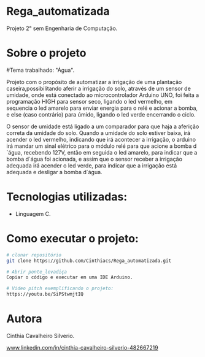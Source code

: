 # Rega_automatizada
Projeto 2° sem Engenharia de Computação.

# Sobre o projeto

#Tema trabalhado: "Água".

Projeto com o propósito de automatizar a irrigação de uma plantação caseira,possibilitando aferir a irrigação do solo, através de um sensor de umidade, onde está conectado ao microcontrolador Arduino UNO, foi feita a programação HIGH para sensor seco, ligando o led vermelho, em sequencia o led amarelo para enviar energia para o relé e acionar a bomba, e else (caso contrário) para úmido, ligando o led verde encerrando o ciclo.

O sensor de umidade está ligado a um comparador para que haja a aferição correta da umidade do solo.
Quando a umidade do solo estiver baixa, irá acender o led vermelho, indicando que irá acontecer a irrigação, o arduino irá mandar um sinal elétrico para o módulo relé para que acione a bomba d´água, recebendo 127V, então em seguida o led amarelo, para indicar que a bomba d´água foi acionada, e assim que o sensor receber a irrigação adequada irá acender o led verde, para indicar que a irrigação está adequada e desligar a bomba d´água.

# Tecnologias utilizadas:
- Linguagem C.


# Como executar o projeto:


```bash
# clonar repositório
git clone https://github.com/Cinthiacs/Rega_automatizada.git

# Abrir ponte_levadiça
Copiar o código e executar em uma IDE Arduino.

# Video pitch exemplificando o projeto:
https://youtu.be/SiPStwmjtIQ

```
# Autora

Cinthia Cavalheiro Silverio.

www.linkedin.com/in/cinthia-cavalheiro-silverio-482667219
